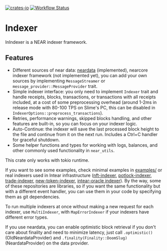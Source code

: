 [![crates-io](https://img.shields.io/crates/v/inindexer.svg)](https://crates.io/crates/inindexer) [![Workflow Status](https://github.com/INTEARnear/inindexer/actions/workflows/rust.yml/badge.svg)](https://github.com/INTEARnear/inindexer/actions?query=workflow%3A%22main%22)

# Indexer
InIndexer is a NEAR indexer framework.

## Features

- Different sources of near data: [neardata](https://github.com/fastnear/neardata-server) (implemented),
  nearcore indexer framework (not implemented yet), you can add your own sources by implementing `MessageStreamer` or
  `message_provider::MessageProvider` trait.
- Simple indexer interface: you only need to implement `Indexer` trait and handle receipts, blocks,
  transactions, or transactions with all receipts included, at a cost of some preprocessing overhead (around 1-2ms
  in release mode with 80-100 TPS on Slime's PC, this can be disabled in `IndexerOptions::preprocess_transactions`).
- Retries, performance warnings, skipped blocks handling, and other features are built-in, so you can focus on
  your indexer logic.
- Auto-Continue: the indexer will save the last processed block height to the file and continue from it
  on the next run. Includes a Ctrl+C handler for graceful shutdown.
- Some helper functions and types for working with logs, balances, and other commonly used functionality in
  `near_utils`.

This crate only works with tokio runtime.

If you want to see some examples, check minimal examples in [examples/](examples/) or real indexers used in Intear infrastructure ([nft-indexer](https://github.com/INTEARnear/nft-indexer), [potlock-indexer](https://github.com/INTEARnear/potlock-indexer), [trade-indexer](https://github.com/INTEARnear/trade-indexer), [new-token-indexer](https://github.com/INTEARnear/new-token-indexer), [intear-oracle indexer](https://github.com/INTEARnear/oracle/tree/main/crates/indexer)). By the way, some of these repositories are libraries, so if you want the same functionality but with a different event handler, you can use them in your code by specifying them as git dependencies.

To run multiple indexers at once without making a new request for each indexer, use `MultiIndexer`, with `MapErrorIndexer` if your indexers have different error types.

If you use neardata, you can enable optimistic block retrieval if you don't care about finality and need to minimize latency, just call `.optimistic()` (OldNeardataProvider) and `.finality(Finality::DoomSlug)` (NeardataProvider) on the data provider.
